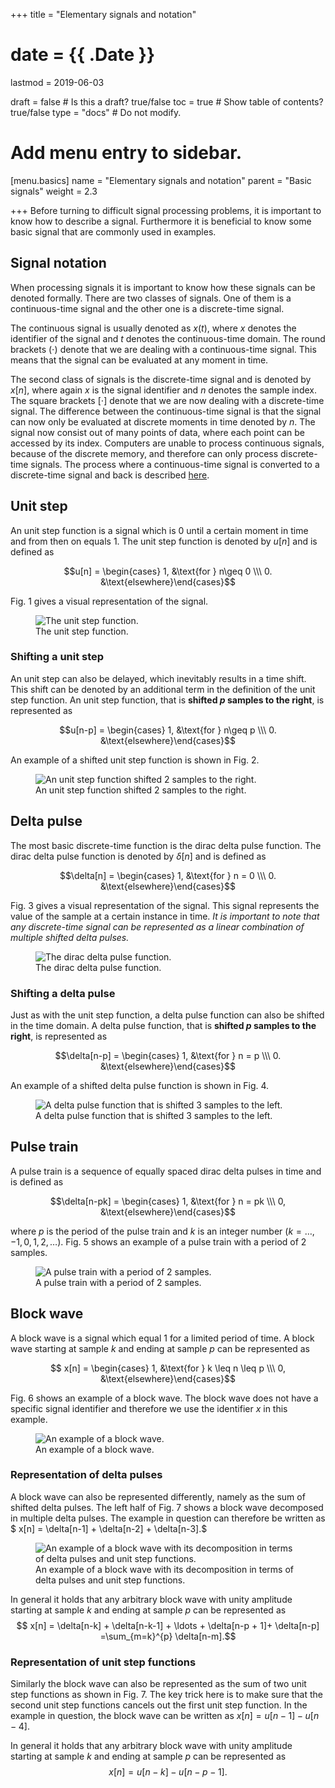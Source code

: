 +++
title = "Elementary signals and notation"

# date = {{ .Date }}
lastmod = 2019-06-03

draft = false  # Is this a draft? true/false
toc = true  # Show table of contents? true/false
type = "docs"  # Do not modify.

# Add menu entry to sidebar.
[menu.basics]
  name = "Elementary signals and notation"
  parent = "Basic signals"
  weight = 2.3

+++
Before turning to difficult signal processing problems, it is important to know how to describe a signal.
Furthermore it is beneficial to know some basic signal that are commonly used in examples.


## Signal notation
When processing signals it is important to know how these signals can be denoted formally.
There are two classes of signals.
One of them is a continuous-time signal and the other one is a discrete-time signal.

The continuous signal is usually denoted as $x(t)$, where $x$ denotes the identifier of the signal and $t$ denotes the continuous-time domain.
The round brackets $(\cdot)$ denote that we are dealing with a continuous-time signal.
This means that the signal can be evaluated at any moment in time.

The second class of signals is the discrete-time signal and is denoted by $x[n]$, where again $x$ is the signal identifier and $n$ denotes the sample index.
The square brackets $[\cdot]$ denote that we are now dealing with a discrete-time signal.
The difference between the continuous-time signal is that the signal can now only be evaluated at discrete moments in time denoted by $n$.
The signal now consist out of many points of data, where each point can be accessed by its index.
Computers are unable to process continuous signals, because of the discrete memory, and therefore can only process discrete-time signals.
The process where a continuous-time signal is converted to a discrete-time signal and back is described <a href="../signalprocessingbasics_sampling_theorem">here</a>.

## Unit step
An unit step function is a signal which is $0$ until a certain moment in time and from then on equals $1$.
The unit step function is denoted by $u[n]$ and is defined as

$$u[n] = \begin{cases} 1, &\text{for } n\geq 0 \\\ 0. &\text{elsewhere}\end{cases}$$

Fig. 1 gives a visual representation of the signal.

<div style="max-width: 600px; margin: auto">
  <figure>
    <img
      src="/../files/7.Images/basics/unit_step.svg"
      alt="The unit step function."
    />
    <figcaption class="numbered">
      The unit step function.
    </figcaption>
  </figure>
</div>

### Shifting a unit step
An unit step can also be delayed, which inevitably results in a time shift.
This shift can be denoted by an additional term in the definition of the unit step function.
An unit step function, that is **shifted $p$ samples to the right**, is represented as

$$u[n-p] = \begin{cases} 1, &\text{for } n\geq p \\\ 0. &\text{elsewhere}\end{cases}$$

An example of a shifted unit step function is shown in Fig. 2.

<div style="max-width: 600px; margin: auto">
  <figure>
    <img
      src="/../files/7.Images/basics/unit_step_shifted.svg"
      alt="An unit step function shifted 2 samples to the right."
    />
    <figcaption class="numbered">
      An unit step function shifted 2 samples to the right.
    </figcaption>
  </figure>
</div>

## Delta pulse
The most basic discrete-time function is the dirac delta pulse function.
The dirac delta pulse function is denoted by $\delta[n]$ and is defined as

$$\delta[n] = \begin{cases} 1, &\text{for } n = 0 \\\ 0. &\text{elsewhere}\end{cases}$$

Fig. 3 gives a visual representation of the signal.
This signal represents the value of the sample at a certain instance in time.
_It is important to note that any discrete-time signal can be represented as a linear combination of multiple shifted delta pulses._

<div style="max-width: 600px; margin: auto">
  <figure>
    <img
      src="/../files/7.Images/basics/delta_pulse.svg"
      alt="The dirac delta pulse function."
    />
    <figcaption class="numbered">
      The dirac delta pulse function.
    </figcaption>
  </figure>
</div>

### Shifting a delta pulse
Just as with the unit step function, a delta pulse function can also be shifted in the time domain.
A delta pulse function, that is **shifted $p$ samples to the right**, is represented as

$$\delta[n-p] = \begin{cases} 1, &\text{for } n = p \\\ 0. &\text{elsewhere}\end{cases}$$

An example of a shifted delta pulse function is shown in Fig. 4.

<div style="max-width: 600px; margin: auto">
  <figure>
    <img
      src="/../files/7.Images/basics/delta_pulse_shifted.svg"
      alt="A delta pulse function that is shifted 3 samples to the left."
    />
    <figcaption class="numbered">
      A delta pulse function that is shifted 3 samples to the left.
    </figcaption>
  </figure>
</div>

## Pulse train
A pulse train is a sequence of equally spaced dirac delta pulses in time and is defined as

$$\delta[n-pk] = \begin{cases} 1, &\text{for } n = pk \\\ 0, &\text{elsewhere}\end{cases}$$

where $p$ is the period of the pulse train and $k$ is an integer number ($k=\ldots, -1, 0, 1, 2, \ldots$).
Fig. 5 shows an example of a pulse train with a period of 2 samples.

<div style="max-width: 600px; margin: auto">
  <figure>
    <img
      src="/../files/7.Images/basics/pulse_train.svg"
      alt="A pulse train with a period of 2 samples."
    />
    <figcaption class="numbered">
      A pulse train with a period of 2 samples.
    </figcaption>
  </figure>
</div>


## Block wave
A block wave is a signal which equal $1$ for a limited period of time.
A block wave starting at sample $k$ and ending at sample $p$ can be represented as

$$ x[n] = \begin{cases} 1, &\text{for } k \leq n \leq p \\\ 0, &\text{elsewhere}\end{cases}$$

Fig. 6 shows an example of a block wave.
The block wave does not have a specific signal identifier and therefore we use the identifier $x$ in this example.

<div style="max-width: 600px; margin: auto">
  <figure>
    <img
      src="/../files/7.Images/basics/block.svg"
      alt="An example of a block wave."
    />
    <figcaption class="numbered">
      An example of a block wave.
    </figcaption>
  </figure>
</div>


### Representation of delta pulses
A block wave can also be represented differently, namely as the sum of shifted delta pulses.
The left half of Fig. 7 shows a block wave decomposed in multiple delta pulses.
The example in question can therefore be written as
$ x[n] = \delta[n-1] + \delta[n-2] + \delta[n-3].$

<div style="max-width: 1000px; margin: auto">
  <figure>
    <img
      src="/../files/7.Images/basics/block_decomposed.svg"
      alt="An example of a block wave with its decomposition in terms of delta pulses and unit step functions."
    />
    <figcaption class="numbered">
      An example of a block wave with its decomposition in terms of delta pulses and unit step functions.
    </figcaption>
  </figure>
</div>

In general it holds that any arbitrary block wave with unity amplitude starting at sample $k$ and ending at sample $p$ can be represented as
$$ x[n] = \delta[n-k] + \delta[n-k-1] + \ldots + \delta[n-p + 1]+ \delta[n-p] =\sum_{m=k}^{p} \delta[n-m].$$


### Representation of unit step functions
Similarly the block wave can also be represented as the sum of two unit step functions as shown in Fig. 7.
The key trick here is to make sure that the second unit step functions cancels out the first unit step function.
In the example in question, the block wave can be written as $x[n] = u[n-1]-u[n-4]$.

In general it holds that any arbitrary block wave with unity amplitude starting at sample $k$ and ending at sample $p$ can be represented as
$$ x[n] = u[n-k] - u[n-p-1].$$
